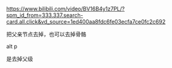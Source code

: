 https://www.bilibili.com/video/BV16B4y1z7PL/?spm_id_from=333.337.search-card.all.click&vd_source=1ed400aa8fdc6fe03ecfa7ce0fc2c692

把父亲节点去掉，也可以去掉骨骼

alt p

是去掉父级
